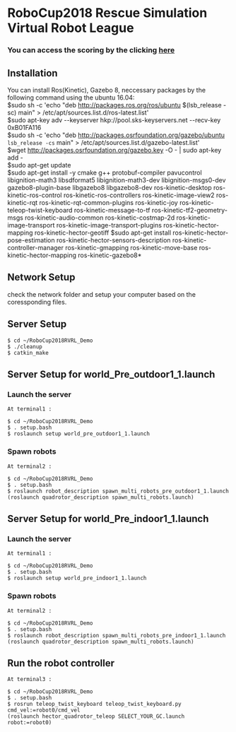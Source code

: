 # RoboCup2018 Rescue Simulation Virtual Robot League 

### You can access the scoring by the clicking [here](https://docs.google.com/spreadsheets/d/1-B7wG5-vcC4PbqGRlvNE4zfG6vQnTvdOxo-FyXnkg1U)


##  Installation  
You can install Ros(Kinetic), Gazebo 8, neccessary packages by the following command using the ubuntu 16.04:  
    $sudo sh -c 'echo "deb http://packages.ros.org/ros/ubuntu $(lsb_release -sc) main" > /etc/apt/sources.list.d/ros-latest.list'   
    $sudo apt-key adv --keyserver hkp://pool.sks-keyservers.net --recv-key 0xB01FA116   
    $sudo sh -c 'echo "deb http://packages.osrfoundation.org/gazebo/ubuntu `lsb_release -cs` main" > /etc/apt/sources.list.d/gazebo-latest.list'   
    $wget http://packages.osrfoundation.org/gazebo.key -O - | sudo apt-key add -     
    $sudo apt-get update   
    $sudo apt-get install -y cmake g++ protobuf-compiler pavucontrol libignition-math3 libsdformat5 libignition-math3-dev libignition-msgs0-dev gazebo8-plugin-base libgazebo8 libgazebo8-dev ros-kinetic-desktop  ros-kinetic-ros-control ros-kinetic-ros-controllers ros-kinetic-image-view2 ros-kinetic-rqt ros-kinetic-rqt-common-plugins ros-kinetic-joy ros-kinetic-teleop-twist-keyboard ros-kinetic-message-to-tf ros-kinetic-tf2-geometry-msgs ros-kinetic-audio-common ros-kinetic-costmap-2d ros-kinetic-image-transport ros-kinetic-image-transport-plugins ros-kinetic-hector-mapping ros-kinetic-hector-geotiff 
    $sudo apt-get install ros-kinetic-hector-pose-estimation ros-kinetic-hector-sensors-description ros-kinetic-controller-manager ros-kinetic-gmapping ros-kinetic-move-base ros-kinetic-hector-mapping ros-kinetic-gazebo8* 


##  Network Setup

check the network folder and setup your computer based on the coressponding files.  
  

## Server Setup 
    $ cd ~/RoboCup2018RVRL_Demo  
    $ ./cleanup    
    $ catkin_make  
    
## Server Setup for world_Pre_outdoor1_1.launch

### Launch the server
    At terminal1 :  

    $ cd ~/RoboCup2018RVRL_Demo  
    $ . setup.bash  
    $ roslaunch setup world_pre_outdoor1_1.launch  

### Spawn robots
    At terminal2 :  

    $ cd ~/RoboCup2018RVRL_Demo  
    $ . setup.bash  
    $ roslaunch robot_description spawn_multi_robots_pre_outdoor1_1.launch  
    (roslaunch quadrotor_description spawn_multi_robots.launch)  

## Server Setup for world_Pre_indoor1_1.launch

### Launch the server
    At terminal1 :  

    $ cd ~/RoboCup2018RVRL_Demo  
    $ . setup.bash  
    $ roslaunch setup world_pre_indoor1_1.launch  

### Spawn robots
    At terminal2 :  

    $ cd ~/RoboCup2018RVRL_Demo  
    $ . setup.bash  
    $ roslaunch robot_description spawn_multi_robots_pre_indoor1_1.launch  
    (roslaunch quadrotor_description spawn_multi_robots.launch)  

## Run the robot controller
    At terminal3 :  

    $ cd ~/RoboCup2018RVRL_Demo  
    $ . setup.bash  
    $ rosrun teleop_twist_keyboard teleop_twist_keyboard.py cmd_vel:=robot0/cmd_vel  
    (roslaunch hector_quadrotor_teleop SELECT_YOUR_GC.launch robot:=robot0)  
  


